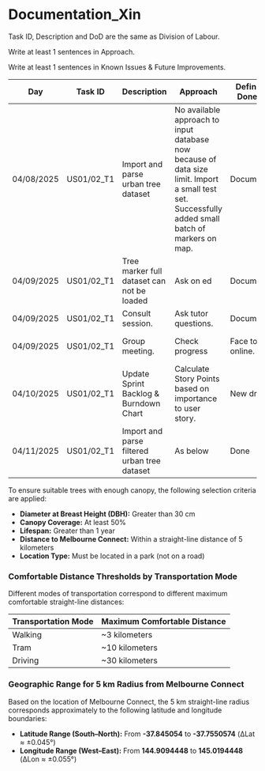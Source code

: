 # Documentation_Xin

Task ID, Description and DoD are the same as Division of Labour.

Write at least 1 sentences in Approach.

Write at least 1 sentences in Known Issues & Future Improvements.

| Day        | Task ID    | Description                         | Approach                                                     | Definition of Done (DoD) | Known Issues & Future Improvements |
| ---------- | ---------- | ----------------------------------- | ------------------------------------------------------------ | ------------------------ | ---------------------------------- |
| 04/08/2025 | US01/02_T1 | Import and parse urban tree dataset | No available approach to input database now because of data size limit. Import a small test set. Successfully added small batch of markers on map. | Documentation.           | Wait the environment to be fixed. https://edstem.org/au/courses/22987/discussion/2564774  
|04/09/2025| US01/02_T1 | Tree marker full dataset can not be loaded | Ask on ed | Documentation. | https://edstem.org/au/courses/22987/discussion/2572699
|04/09/2025| US01/02_T1 | Consult session. | Ask tutor questions. | Documentation. | Present mature problem solutions based on user story to the customer instead of ask them vague questions
|04/09/2025| US01/02_T1 | Group meeting. | Check progress | Face to face & online. | Mix media approach of meeting because member was sick. Vague task assignment caused lagging progress. Assign tasks explicitly next time, but allow adjustments.
|04/10/2025| US01/02_T1 | Update Sprint Backlog & Burndown Chart | Calculate Story Points based on importance to user story. | New draft | Slower progress than expected burndown chart, more communication.
|04/11/2025| US01/02_T1 |  Import and parse filtered urban tree dataset | As below| Done | Need to identify the filters with the customer.

To ensure suitable trees with enough canopy, the following selection criteria are applied:

- **Diameter at Breast Height (DBH):** Greater than 30 cm
- **Canopy Coverage:** At least 50%
- **Lifespan:** Greater than 1 year
- **Distance to Melbourne Connect:** Within a straight-line distance of 5 kilometers
- **Location Type:** Must be located in a park (not on a road)

### **Comfortable Distance Thresholds by Transportation Mode**

Different modes of transportation correspond to different maximum comfortable straight-line distances:

| Transportation Mode | Maximum Comfortable Distance |
| ------------------- | ---------------------------- |
| Walking             | ~3 kilometers                |
| Tram                | ~10 kilometers               |
| Driving             | ~30 kilometers               |

### **Geographic Range for 5 km Radius from Melbourne Connect**

Based on the location of Melbourne Connect, the 5 km straight-line radius corresponds approximately to the following latitude and longitude boundaries:

- **Latitude Range (South–North):** From **-37.845054** to **-37.7550574** (ΔLat ≈ ±0.045°)
- **Longitude Range (West–East):** From **144.9094448** to **145.0194448** (ΔLon ≈ ±0.055°)


 
